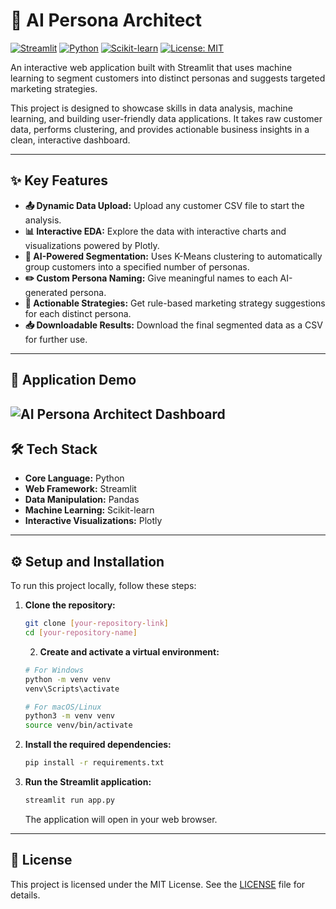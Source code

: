# 🤖 AI Persona Architect

[![Streamlit](https://img.shields.io/badge/Streamlit-FF4B4B?style=for-the-badge&logo=Streamlit&logoColor=white)](https://streamlit.io)
[![Python](https://img.shields.io/badge/Python-3776AB?style=for-the-badge&logo=python&logoColor=white)](https://www.python.org)
[![Scikit-learn](https://img.shields.io/badge/scikit--learn-%23F7931E.svg?style=for-the-badge&logo=scikit-learn&logoColor=white)](https://scikit-learn.org/)
[![License: MIT](https://img.shields.io/badge/License-MIT-yellow.svg?style=for-the-badge)](https://opensource.org/licenses/MIT)

An interactive web application built with Streamlit that uses machine learning to segment customers into distinct personas and suggests targeted marketing strategies.

This project is designed to showcase skills in data analysis, machine learning, and building user-friendly data applications. It takes raw customer data, performs clustering, and provides actionable business insights in a clean, interactive dashboard.

---

## ✨ Key Features

-   **📤 Dynamic Data Upload:** Upload any customer CSV file to start the analysis.
-   **📊 Interactive EDA:** Explore the data with interactive charts and visualizations powered by Plotly.
-   **🧠 AI-Powered Segmentation:** Uses K-Means clustering to automatically group customers into a specified number of personas.
-   **✏️ Custom Persona Naming:** Give meaningful names to each AI-generated persona.
-   **🚀 Actionable Strategies:** Get rule-based marketing strategy suggestions for each distinct persona.
-   **📥 Downloadable Results:** Download the final segmented data as a CSV for further use.

---

## 📸 Application Demo

![AI Persona Architect Dashboard](demo.png)
---

## 🛠️ Tech Stack

-   **Core Language:** Python
-   **Web Framework:** Streamlit
-   **Data Manipulation:** Pandas
-   **Machine Learning:** Scikit-learn
-   **Interactive Visualizations:** Plotly

---

## ⚙️ Setup and Installation

To run this project locally, follow these steps:

1.  **Clone the repository:**
    ```bash
    git clone [your-repository-link]
    cd [your-repository-name]
    ```
    2.  **Create and activate a virtual environment:**
    ```bash
    # For Windows
    python -m venv venv
    venv\Scripts\activate

    # For macOS/Linux
    python3 -m venv venv
    source venv/bin/activate
    ```

3.  **Install the required dependencies:**
    ```bash
    pip install -r requirements.txt
    ```

4.  **Run the Streamlit application:**
    ```bash
    streamlit run app.py
    ```
    The application will open in your web browser.

---

## 📜 License

This project is licensed under the MIT License. See the [LICENSE](LICENSE) file for details.